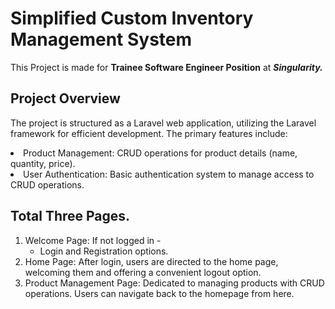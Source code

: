 # Simplified Custom Inventory Management System

This Project is made for <b>Trainee Software Engineer Position</b> at <b><i>Singularity.</b></i>

## Project Overview

The project is structured as a Laravel web application, utilizing the Laravel framework for efficient development. The primary features include:

<li> Product Management: CRUD operations for product details (name, quantity, price).
<li> User Authentication: Basic authentication system to manage access to CRUD operations.

## Total Three Pages.
<ol>
<li> Welcome Page: 
If not logged in -
  <ul><li>Login and Registration options.</ul>

<li> Home Page: After login, users are directed to the home page, welcoming them and offering a convenient logout option.

<li> Product Management Page: Dedicated to managing products with CRUD operations. Users can navigate back to the homepage from here.
</ol>
